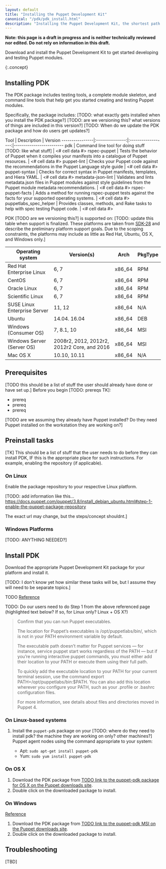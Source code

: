 ```yaml
---
layout: default
title: "Installing the Puppet Development Kit"
canonical: "/pdk/pdk_install.html"
description: "Installing the Puppet Development Kit, the shortest path to developing better Puppet code."
---
```



**Note: this page is a draft in progress and is neither technically reviewed nor edited. Do not rely on information in this draft.**

Download and install the Puppet Development Kit to get started developing and testing Puppet modules.

{:.concept}
## Installing PDK

The PDK package includes testing tools, a complete module skeleton, and command line tools that help get you started creating and testing Puppet modules.

Specifically, the package includes:
[TODO: what exactly gets installed when you install the PDK package?]
[TODO: are we versioning this? what versions of things are included in this version?] [TODO: When do we update the PDK package and how do users get updates?]

Tool   | Description      | Version
----------------|:---------------:|:------------------:|-------------------------
pdk | Command line tool for doing stuff [TODO: like what stuff]    | <# cell data #>
rspec-puppet | Tests the behavior of Puppet when it compiles your manifests into a catalogue of Puppet resources.    | <# cell data #>
puppet-lint | Checks your Puppet code against the recommendations in the Puppet Language style guide    | <# cell data #>
puppet-syntax | Checks for correct syntax in Puppet manifests, templates, and Hiera YAML.    | <# cell data #>
metadata-json-lint | Validates and lints metadata.json files in Puppet modules against style guidelines from the Puppet module metadata recommendations.    | <# cell data #>
rspec-puppet-facts | Adds a method for running rspec-puppet tests against the facts for your supported operating systems.    | <# cell data #>
puppetlabs_spec_helper | Provides classes, methods, and Rake tasks to help with spec testing Puppet code. | <# cell data #>


PDK [TODO are we versioning this?] is supported on: [TODO: update this table when support is finalized. These platforms are taken from [SDK-28](https://tickets.puppetlabs.com/browse/SDK-28) and describe the preliminary platform support goals. Due to the scoping constraints, the platforms may include as little as Red Hat, Ubuntu, OS X, and Windows only.]

| Operating system | Version(s) | Arch | PkgType |
| ---------------- | ---------- | ---- | ------- |
| Red Hat Enterprise Linux | 6, 7 | x86_64 | RPM |
| CentOS | 6, 7 | x86_64 | RPM |
| Oracle Linux | 6, 7 | x86_64 | RPM |
| Scientific Linux | 6, 7 | x86_64 | RPM |
| SUSE Linux Enterprise Server | 11, 12 | x86_64 | N/A |
| Ubuntu | 14.04. 16.04 | x86_64 | DEB |
| Windows (Consumer OS) | 7, 8.1, 10 | x86_64 | MSI |
| Windows Server (Server OS) | 2008r2, 2012, 2012r2, 2012r2 Core, and 2016 | x86_64 | MSI |
| Mac OS X | 10.10, 10.11 | x86_64 | N/A |


## Prerequisites

[TODO this should be a list of stuff the user should already have done or have set up.]
Before you begin [TODO: prereqs TK]:

* prereq
* prereq
* prereq

[TODO are we assuming they already have Puppet installed? Do they need Puppet installed on the workstation they are working on?]


## Preinstall tasks

[TK] This should be a list of stuff that the user needs to do before they can install PDK, IF this is the appropriate place for such instructions. For example, enabling the repository (if applicable).

### On Linux
Enable the package repository to your respective Linux platform. 

[TODO: add information like this... https://docs.puppet.com/puppet/3.8/install_debian_ubuntu.html#step-1-enable-the-puppet-package-repository

The exact url may change, but the steps/concept shouldnt.]

### Windows Platforms

[TODO: ANYTHING NEEDED?]


## Install PDK

Download the appropriate Puppet Development Kit package for your platform and install it.

[TODO: I don't know yet how similar these tasks will be, but I assume they will need to be separate topics.]

TODO [Reference](https://docs.puppet.com/puppet/4.10/install_linux.html)

TODO: Do our users need to do Step 1 from the above referenced page (highlighted text below? If so, for Linux only? Linux + OS X?)

>Confirm that you can run Puppet executables.
>
>The location for Puppet’s executables is /opt/puppetlabs/bin/, which is not in your PATH environment variable by default.
>
>The executable path doesn’t matter for Puppet services — for instance, service puppet start works regardless of the PATH — but if you’re running interactive puppet commands, you must either add their location to your PATH or execute them using their full path.
>
>To quickly add the executable location to your PATH for your current terminal session, use the command export PATH=/opt/puppetlabs/bin:$PATH. You can also add this location wherever you configure your PATH, such as your .profile or .bashrc configuration files.
>
>For more information, see details about files and directories moved in Puppet 4.

### On Linux-based systems 

1. Install the `puppet-pdk` package on your [TODO: where do they need to install pdk? the machine they are working on only? other machines?] Puppet agent nodes using the command appropriate to your system:

   * Apt: `sudo apt-get install puppet-pdk`
   * Yum: `sudo yum install puppet-pdk`

### On OS X

1. Download the PDK package from [TODO link to the puppet-pdk package for OS X on the Puppet downloads site](downloads.puppetlabs.com).
2. Double click on the downloaded package to install.

### On Windows

[Reference](https://docs.puppet.com/puppet/4.10/install_windows.html)
1. Download the PDK package from [TODO link to the puppet-pdk MSI on the Puppet downloads site](downloads.puppetlabs.com).
2. Double click on the downloaded package to install.



## Troubleshooting
  [TBD]
 

